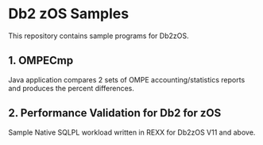 # Db2 zOS Samples

This repository contains sample programs for Db2zOS. 

## 1. OMPECmp

Java application compares 2 sets of OMPE accounting/statistics reports and produces the percent differences.

## 2. Performance Validation for Db2 for zOS
	
Sample Native SQLPL workload written in REXX for Db2zOS V11 and above.

